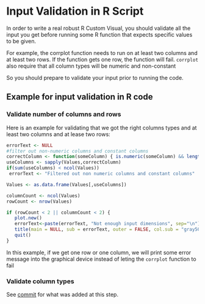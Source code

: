 # Input Validation in R Script
In order to write a real robust R Custom Visual, you should validate all the input you get before running some R function that expects specific values to be given.

For example, the corrplot function needs to run on at least two columns and at least two rows.
If the function gets one row, the function will fail.
`corrplot` also require that all column types will be numeric and non-constant

So you should prepare to validate your input prior to running the code.

## Example for input validation in R code

### Validate number of columns and rows
Here is an example for validating that we got the right columns types and at least two columns and at lease two rows:

 ```r
errorText <- NULL
#filter out non-numeric columns and constant columns
correctColumn <- function(someColumn) { is.numeric(someColumn) && length(unique(someColumn)) > 1 }
useColumns <- sapply(Values,correctColumn)
if(sum(useColumns) < ncol(Values))
  errorText <- "Filtered out non numeric columns and constant columns"

Values <- as.data.frame(Values[,useColumns])

columnCount <- ncol(Values)
rowCount <- nrow(Values)

if (rowCount < 2 || columnCount < 2) {
    plot.new()
    errorText<-paste(errorText, "Not enough input dimensions", sep="\n")
    title(main = NULL, sub = errorText, outer = FALSE, col.sub = "gray50", cex.sub = 0.75)
    quit()
}
```

In this example, if we get one row or one column, we will print some error message into the graphical device instead of leting the `corrplot` function to fail

### Validate column types


See [commit](https://github.com/Microsoft/PowerBI-visuals-sampleCorrPlotRVisual/commit/988057e9845ef24374b83ea0e15ae3c1f1873c90) for what was added at this step.